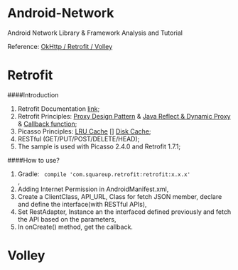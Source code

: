 Android-Network
===============

Android Network Library &amp; Framework Analysis and Tutorial

Reference: [OkHttp / Retrofit / Volley](http://stackoverflow.com/questions/16902716/comparison-of-android-networking-libraries-okhttp-retrofit-volley)

Retrofit
====
####Introduction
1. Retrofit Documentation [link](http://square.github.io/retrofit/);
2. Retrofit Principles: [Proxy Design Pattern]() & [Java Reflect & Dynamic Proxy]() & [Callback function]();
3. Picasso Principles: [LRU Cache]() [] [Disk Cache]();
3. RESTful (GET/PUT/POST/DELETE/HEAD);
4. The sample is used with Picasso 2.4.0 and Retrofit 1.7.1;

####How to use?
1. Gradle: <code> compile 'com.squareup.retrofit:retrofit:x.x.x' </code>,
2. Adding Internet Permission in AndroidManifest.xml,
3. Create a ClientClass, API_URL, Class for fetch JSON member, declare and define the interface(with RESTful APIs),
4. Set RestAdapter, Instance an the interfaced defined previously and fetch the API based on the parameters,
5. In onCreate() method, get the callback.

Volley
====
